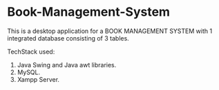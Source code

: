 # Book-Management-System
This is a desktop application for a BOOK MANAGEMENT SYSTEM with 1 integrated database consisting of 3 tables.

TechStack used:
1. Java Swing and Java awt libraries.
2. MySQL.
3. Xampp Server.
